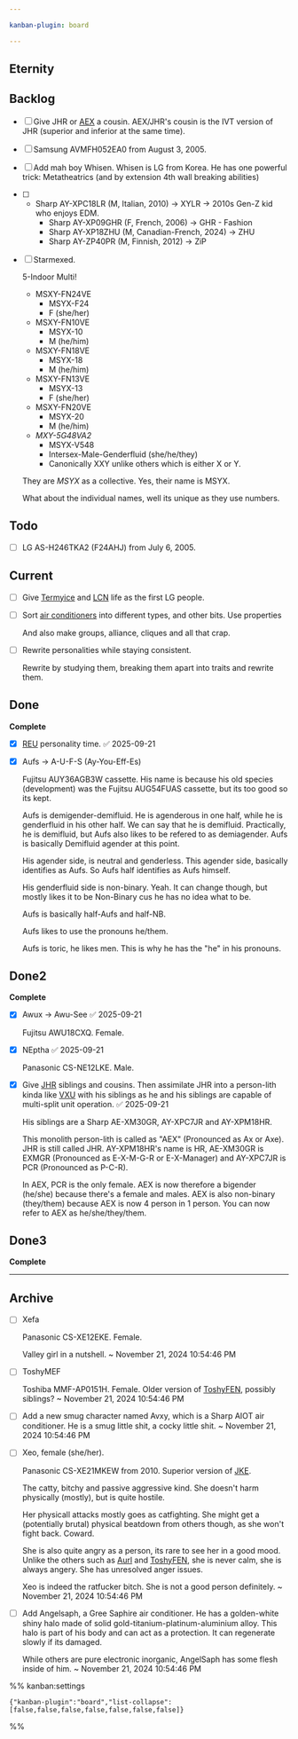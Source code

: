 ```yaml
---

kanban-plugin: board

---
```


## Eternity



## Backlog

- [ ] Give JHR or [AEX](AEX.md) a cousin. AEX/JHR's cousin is the IVT version of JHR (superior and inferior at the same time).
- [ ] Samsung AVMFH052EA0 from August 3, 2005.
- [ ] Add mah boy Whisen. Whisen is LG from Korea. He has one powerful trick: Metatheatrics (and by extension 4th wall breaking abilities)
- [ ] - Sharp AY-XPC18LR (M, Italian, 2010) -> XYLR -> 2010s Gen-Z kid who enjoys EDM.
	- Sharp AY-XP09GHR (F, French, 2006) -> GHR - Fashion
	- Sharp AY-XP18ZHU (M, Canadian-French, 2024) -> ZHU
	- Sharp AY-ZP40PR (M, Finnish, 2012) -> ZiP
- [ ] Starmexed.
	
	5-Indoor Multi!
	- MSXY-FN24VE  
		- MSYX-F24
		- F (she/her)
	- MSXY-FN10VE 
		- MSYX-10
		- M (he/him)
	- MSXY-FN18VE 
		- MSYX-18
		- M (he/him)
	- MSXY-FN13VE 
		- MSYX-13
		- F (she/her)
	- MSXY-FN20VE 
		- MSYX-20
		- M (he/him)
	- *MXY-5G48VA2*
		- MSYX-V548
		- Intersex-Male-Genderfluid (she/he/they)
		- Canonically XXY unlike others which is either X or Y.
	
	They are *MSYX* as a collective. Yes, their name is MSYX.
	
	What about the individual names, well its unique as they use numbers.


## Todo

- [ ] LG AS-H246TKA2 (F24AHJ) from July 6, 2005.


## Current

- [ ] Give [Termyice](Termyice.md) and [LCN](LCN.md) life as the first LG people.
- [ ] Sort [air conditioners](Air%20Conditioners.md) into different types, and other bits. Use properties
	
	And also make groups, alliance, cliques and all that crap.
- [ ] Rewrite personalities while staying consistent.
	
	Rewrite by studying them, breaking them apart into traits and rewrite them.


## Done

**Complete**
- [x] [REU](REU.md) personality time. ✅ 2025-09-21
- [x] Aufs -> A-U-F-S (Ay-You-Eff-Es)
	
	Fujitsu AUY36AGB3W cassette. His name is because his old species (development) was the Fujitsu AUG54FUAS cassette, but its too good so its kept.
	
	Aufs is demigender-demifluid. He is agenderous in one half, while he is genderfluid in his other half. We can say that he is demifluid. Practically, he is demifluid, but Aufs also likes to be refered to as demiagender. Aufs is basically Demifluid agender at this point.
	
	His agender side, is neutral and genderless. This agender side, basically identifies as Aufs. So Aufs half identifies as Aufs himself.
	
	His genderfluid side is non-binary. Yeah. It can change though, but mostly likes it to be Non-Binary cus he has no idea what to be.
	
	Aufs is basically half-Aufs and half-NB.
	
	Aufs likes to use the pronouns he/them.
	
	Aufs is toric, he likes men. This is why he has the "he" in his pronouns.


## Done2

**Complete**
- [x] Awux -> Awu-See ✅ 2025-09-21
	
	Fujitsu AWU18CXQ. Female.
- [x] NEptha ✅ 2025-09-21
	
	Panasonic CS-NE12LKE.
	Male.
- [x] Give [JHR](AEX.md#JHR) siblings and cousins. Then assimilate JHR into a person-lith kinda like [VXU](VXU.md) with his siblings as he and his siblings are capable of multi-split unit operation. ✅ 2025-09-21
	
	His siblings are a Sharp AE-XM30GR, AY-XPC7JR and AY-XPM18HR. 
	
	This monolith person-lith is called as "AEX" (Pronounced as Ax or Axe). JHR is still called JHR. AY-XPM18HR's name is HR, AE-XM30GR is EXMGR (Pronounced as E-X-M-G-R or E-X-Manager) and AY-XPC7JR is PCR (Pronounced as P-C-R).
	
	In AEX, PCR is the only female. AEX is now therefore a bigender (he/she) because there's a female and males. AEX is also non-binary (they/them) because AEX is now 4 person in 1 person. You can now refer to AEX as he/she/they/them.


## Done3

**Complete**


***

## Archive

- [ ] Xefa
	
	Panasonic CS-XE12EKE. Female.
	
	Valley girl in a nutshell. ~ November 21, 2024 10:54:46 PM
- [ ] ToshyMEF
	
	Toshiba MMF-AP0151H. Female.
	Older version of [ToshyFEN](../Characters/Air%20Conditioners/ToshyFEN.md), possibly siblings? ~ November 21, 2024 10:54:46 PM
- [ ] Add a new smug character named Avxy, which is a Sharp AIOT air conditioner. He is a smug little shit, a cocky little shit. ~ November 21, 2024 10:54:46 PM
- [ ] Xeo, female (she/her).
	
	Panasonic CS-XE21MKEW from 2010. Superior version of [JKE](JKE.md).
	
	The catty, bitchy and passive aggressive kind. She doesn't harm physically (mostly), but is quite hostile. 
	
	Her physicall attacks mostly goes as catfighting. She might get a (potentially brutal) physical beatdown from others though, as she won't fight back. Coward.
	
	She is also quite angry as a person, its rare to see her in a good mood. Unlike the others such as [Aurl](Aurl.md) and [ToshyFEN](ToshyFEN.md), she is never calm, she is always angery. She has unresolved anger issues.
	
	Xeo is indeed the ratfucker bitch. She is not a good person definitely. ~ November 21, 2024 10:54:46 PM
- [ ] Add Angelsaph, a Gree Saphire air conditioner. He has a golden-white shiny halo made of solid gold-titanium-platinum-aluminium alloy. This halo is part of his body and can act as a protection. It can regenerate slowly if its damaged.
	
	While others are pure electronic inorganic, AngelSaph has some flesh inside of him. ~ November 21, 2024 10:54:46 PM

%% kanban:settings
```
{"kanban-plugin":"board","list-collapse":[false,false,false,false,false,false,false]}
```
%%